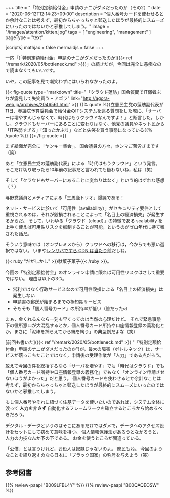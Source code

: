 +++
title = "「特別定額給付金」申請のナニがダメだったのか（その2）"
date =  "2020-06-12T12:14:23+09:00"
description = "個人番号カードを使わせるとか余計なことは考えず，最初からちゃっちゃと郵送したほうが最終的にスムーズにいったのではないかと邪推してしまう。"
image = "/images/attention/kitten.jpg"
tags = [ "engineering", "management" ]
pageType = "text"

[scripts]
  mathjax = false
  mermaidjs = false
+++

一応「[「特別定額給付金」申請のナニがダメだったのか]({{< ref "/remark/2020/05/bottleneck.md" >}})」の続きだが，今回は完全に愚痴なので読まなくてもいいです。

いや，この記事を見て嘲笑わずにはいられなかったのよ。

{{< fig-quote type="markdown" title="「クラウド蓮舫」国会質問でIT弱者ぶりが露見して失笑買う – アゴラ" link="http://agora-web.jp/archives/2046561.html" >}}
{{% quote %}}立憲民主党の蓮舫副代表が11日、参議院予算委員会で給付金のITシステムを巡る質問をした際に、「サーバーは増やすんじゃなくて、時代はもうクラウドなんですよ！」と断言した。しかし、クラウドもサーバーにあることに変わりはなく、他党の議員やネット民から「IT系弱すぎる」「知ったかぶり」などと失笑を買う事態になっている{{% /quote %}}
{{< /fig-quote >}}

まず絵面が完全に「ヤンキー集会」。
国会議員の方々，ホンマご苦労さまです（笑）

あと「立憲民主党の蓮舫副代表」による「時代はもうクラウド」という発言。
そこだけ切り取ったら10年前の記事だと言われても疑わないね，私は（笑）

そして「クラウドもサーバーにあることに変わりはなく」という的はずれな感想（？）

与野党議員とメディアによる「三馬鹿トリオ」爆誕である！

ネット・サービスに於いて「可用性（availability）」がセキュリティ要件として重視されるのは，それが毀損されることによって「名目上の経済損失」が発生するからだ。
そして，いわゆる「クラウド（cloud）」の特徴である scalability を上手く使えば可用性リスクを抑制することが可能，というのがゼロ年代に持て囃された話だ。

そういう意味では（オンプレミスから）クラウドへの移行は，今からでも悪い選択ではない。
いまや[レンサバですら CDN は当たり前](https://www.sakura.ne.jp/function/contentboost/ "コンテンツブースト - レンタルサーバーはさくらインターネット")だしね。

{{< ruby "だがしかし" >}}駄菓子菓子{{< /ruby >}}。

今回の「特別定額給付金」のオンライン申請に限れば可用性リスクはさして重要ではない。
理由は以下の3つ。

- 営利ではなく行政サービスなので可用性毀損による「名目上の経済損失」は発生しない
- 申請書の郵送が始まるまでの極短期サービス
- そもそも「個人番号カード」の所持率が低い（筈だった`w`）

まぁ，金くれるんなら一刻も早くってのは当然の心理だけど。
それで緊急事態下の役所窓口が大混乱するとか，個人番号カード所持や口座情報登録の義務化とか，まさに「泥棒を捕らえてから縄を綯う」の典型例だよな（笑）

[前回も書いた]({{< ref "/remark/2020/05/bottleneck.md" >}} "「特別定額給付金」申請のナニがダメだったのか")が，最大の障害（ボトルネック）は，サービスが落っこちたことではなく，申請後の受理作業が「人力」である点だろう。

敢えて今回の件を総括するなら「サーバを増やす」でも「時代はクラウド」でも「個人番号カード所持や口座情報登録の義務化」でもなく「オンライン申請させないほうがよかった」だと思う。
個人番号カードを使わせるとか余計なことは考えず，最初からちゃっちゃと郵送したほうが最終的にスムーズにいったのではないかと邪推してしまう。

もし個人番号やそれに紐づく住基データを使いたいのであれば，システム全体に渡って **人力を介さず** 自動化するフレームワークを確立するところから始めるべきだろう。

デジタル・データというのはそこにあるだけではダメで，データへのアクセス設計をセットにして初めて意味を持つ。
個人情報保護法があろうとなかろうと，人力の力技なんか下の下である。
お金を使うところが間違っている。

「公僕」とは言うけれど，お役人は奴隷じゃないのよ。
庶民もね。
今回のようなことを繰り返すのなら日本に「ブラック国家」の称号を与えよう（笑）

## 参考図書

{{% review-paapi "B009LFBL4Y" %}} <!-- グーグル　ネット覇者の真実 -->
{{% review-paapi "B00QAQEOSW" %}} <!-- だがしかし -->
